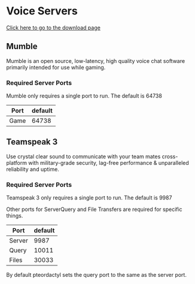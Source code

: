 # Voice Servers

[Click here to go to the download page](https://github.com/pterodactyl/panel/tree/1.0-develop/database/Seeders/eggs/voice-servers)

## Mumble

Mumble is an open source, low-latency, high quality voice chat software primarily intended for use while gaming.

### Required Server Ports

Mumble only requires a single port to run. The default is 64738

| Port    | default |
|---------|---------|
| Game    | 64738   |

## Teamspeak 3

Use crystal clear sound to communicate with your team mates cross-platform with military-grade security, lag-free performance & unparalleled reliability and uptime.

### Required Server Ports

Teamspeak 3 only requires a single port to run. The default is 9987

Other ports for ServerQuery and File Transfers are required for specific things.

| Port    | default |
|---------|---------|
| Server  | 9987    |
| Query   | 10011   |
| Files   | 30033   |

By default pteordactyl sets the query port to the same as the server port.
